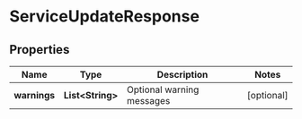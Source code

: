 
# ServiceUpdateResponse

## Properties
Name | Type | Description | Notes
------------ | ------------- | ------------- | -------------
**warnings** | **List&lt;String&gt;** | Optional warning messages |  [optional]




